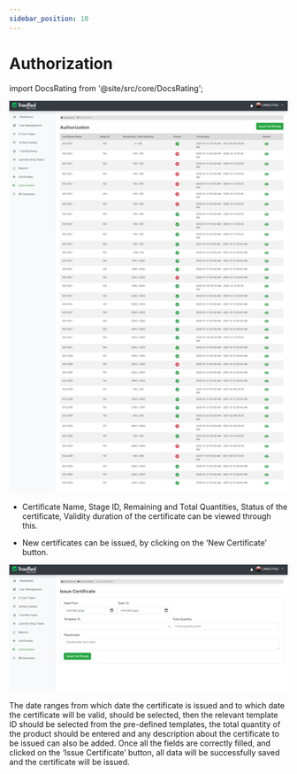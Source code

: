 ```yaml
---
sidebar_position: 10
---
```


# Authorization 
import DocsRating from '@site/src/core/DocsRating';

![MarineGEO circle logo](../../static/img/auth1.png "MarineGEO logo")

- Certificate Name, Stage ID, Remaining and Total Quantities, Status of the certificate, Validity duration of the certificate can be viewed through this.

- New certificates can be issued, by clicking on the ‘New Certificate’ button.


![MarineGEO circle logo](../../static/img/auth2.png "MarineGEO logo")

The date ranges from which date the certificate is issued and to which date the certificate will be valid, should be selected, then the relevant template ID should be selected from the pre-defined templates, the total quantity of the product should be entered and any description about the certificate to be issued can also be added. Once all the fields are correctly filled, and clicked on the ‘Issue Certificate’ button, all data will be successfully saved and the certificate will be issued.  


<DocsRating pageName="authorization"/>


